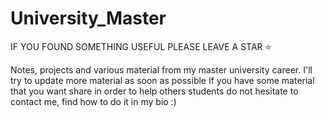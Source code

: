 # University_Master
 IF YOU FOUND SOMETHING USEFUL PLEASE LEAVE A STAR ⭐

Notes, projects and various material from my master university career.
I'll try to update more material as soon as possible 
If you have some material that you want share in order to help others students do not hesitate to contact me, find how to do it in my bio :)
